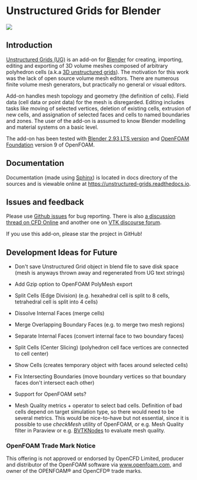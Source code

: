 # Unstructured Grids for Blender

<p align="left"><img src="docs/images/ug_title.png"></p>

## Introduction

[Unstructured Grids (UG)](https://github.com/tkeskita/unstructured_grids)
is an add-on for [Blender](https://www.blender.org)
for creating, importing, editing and exporting of
3D volume meshes composed of arbitrary polyhedron cells (a.k.a [3D
unstructured grids](https://en.wikipedia.org/wiki/Unstructured_grid)).
The motivation for this work was the lack of open source volume
mesh editors. There are numerous finite volume mesh generators,
but practically no general or visual editors.

Add-on handles mesh topology and geometry (the definition of cells).
Field data (cell data or point data) for the mesh is disregarded.
Editing includes tasks like moving of selected vertices, deletion of
existing cells, extrusion of new cells, and assignation of selected
faces and cells to named boundaries and zones. The user of the add-on
is assumed to know Blender modelling and material systems on a basic
level.

The add-on has been tested with
[Blender 2.93 LTS version](https://www.blender.org/) and
[OpenFOAM Foundation](https://openfoam.org/) version 9 of OpenFOAM.


## Documentation

Documentation (made using [Sphinx](https://www.sphinx-doc.org/en/master/))
is located in docs directory of the sources and is viewable online at
https://unstructured-grids.readthedocs.io.


## Issues and feedback

Please use
[Github issues](https://github.com/tkeskita/unstructured_grids/issues)
for bug reporting. There is also
[a discussion thread on CFD Online](https://www.cfd-online.com/Forums/openfoam-community-contributions/219493-unstructured-grids-add-blender.html)
and another one on [VTK discourse forum](https://discourse.vtk.org/t/unstructured-grids-for-blender/1959).

If you use this add-on, please star the project in GitHub!

## Development Ideas for Future

- Don't save Unstructured Grid object in blend file to save disk space
  (mesh is anyways thrown away and regenerated from UG text
  strings)

- Add Gzip option to OpenFOAM PolyMesh export

- Split Cells (Edge Division) (e.g. hexahedral cell is split to 8
  cells, tetrahedral cell is split into 4 cells)

- Dissolve Internal Faces (merge cells)

- Merge Overlapping Boundary Faces (e.g. to merge two mesh regions)

- Separate Internal Faces (convert internal face to two boundary faces)

- Split Cells (Center Slicing) (polyhedron cell face vertices are
  connected to cell center)

- Show Cells (creates temporary object with faces around
  selected cells)

- Fix Intersecting Boundaries (move boundary vertices so
  that boundary faces don't intersect each other)

- Support for OpenFOAM sets?

- Mesh Quality metrics + operator to select bad cells. Definition of
  bad cells depend on target simulation type, so there would need to
  be several metrics. This would be nice-to-have but not essential,
  since it is possible to use *checkMesh* utility of OpenFOAM, or
  e.g. Mesh Quality filter in Paraview or e.g.
  [BVTKNodes](https://github.com/tkeskita/BVtkNodes)
  to evaluate mesh quality.


### OpenFOAM Trade Mark Notice

This offering is not approved or endorsed by OpenCFD Limited, producer
and distributor of the OpenFOAM software via www.openfoam.com, and
owner of the OPENFOAM® and OpenCFD® trade marks.
